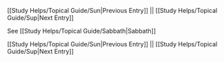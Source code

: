 [[Study Helps/Topical Guide/Sun|Previous Entry]]  ||  [[Study Helps/Topical Guide/Sup|Next Entry]]

 See [[Study Helps/Topical Guide/Sabbath|Sabbath]]

[[Study Helps/Topical Guide/Sun|Previous Entry]]  ||  [[Study Helps/Topical Guide/Sup|Next Entry]]